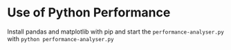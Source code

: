 # Use of Python Performance

Install pandas and matplotlib with pip and start the `performance-analyser.py` with `python performance-analyser.py`
